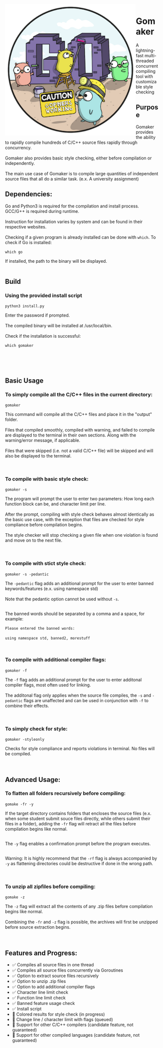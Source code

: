<img src="https://github.com/chrisfishbob/gomaker/blob/main/gophers.png" width="430" height="430" align="left"/> 

# **Gomaker**
A lightning-fast multi-threaded concurrent compiling tool with customizable style checking

## Purpose
Gomaker provides the ability to rapidly compile hundreds of C/C++ source files rapidly through concurrency. <br/><br/>
Gomaker also provides basic style checking, either before compilation or independently. <br/><br/>
The main use case of Gomaker is to compile large quantities of independent source files that all do a similar task. (e.x. A university assignment) <br/>

## Dependencies:
Go and Python3 is required for the compilation and install process. GCC/G++ is required during runtime. <br/><br/>
Instruction for installation varies by system and can be found in their respective websites. <br/><br/>
Checking if a given program is already installed can be done with `which`. To check if Go is installed:
```
which go
```
If installed, the path to the binary will be displayed. <br/><br/>

## Build
### Using the provided install script
```
python3 install.py
```
Enter the password if prompted. <br/><br/>
The compiled binary will be installed at /usr/local/bin. <br/><br/>
Check if the installation is successful:
```
which gomaker
````
<br/><br/><br/>

## Basic Usage
### To simply compile all the C/C++ files in the current directory:
```
gomaker
```
This command will compile all the C/C++ files and place it in the "output" folder. <br/><br/>
Files that compiled smoothly, compiled with warning, and failed to compile are displayed to the terminal in their own sections. Along with
the warning/error message, if applicable. <br/><br/>
Files that were skipped (i.e. not a valid C/C++ file) will be skipped and will also be displayed to the terminal. <br/><br/><br/>

### To compile with basic style check:
```
gomaker -s
```
The program will prompt the user to enter two parameters: How long each function block can be, and character limit per line. <br/><br/>
After the prompt, compiling with style check behaves almost identically as the basic use case, with the exception that files are checked for style compliance before compilation begins. <br/><br/>
The style checker will stop checking a given file when one violation is found and move on to the next file. <br/><br/><br/>

### To compile with stict style check:
```
gomaker -s -pedantic
```
The `-pedantic` flag adds an additional prompt for the user to enter banned keywords/features (e.x. using namespace std) <br/><br/>
Note that the pedantic option cannot be used without `-s`. <br/><br/>

The banned words should be separated by a comma and a space, for example:
```
Please entered the banned words: 

using namespace std, banned2, morestuff
```
<br/>


### To compile with additional compiler flags:
```
gomaker -f
```
The `-f` flag adds an additional prompt for the user to enter additonal compiler flags, most often used for linking. <br/><br/>
The additonal flag only applies when the source file compiles, the `-s` and `-pedantic` flags are unaffected and can be used in conjunction with
`-f` to combine their effects.<br/><br/><br/>



### To simply check for style:
```
gomaker -styleonly
```
Checks for style compliance and reports violations in terminal. No files will be compiled. <br/><br><br/>


## Advanced Usage:
### To flatten all folders recursively before compiling:
```
gomake -fr -y
```
If the target directory contains folders that encloses the source files (e.x. when some student submit souce files directly, while others submit their files in a folder), adding the `-fr` flag will retract all the files before compilation begins like normal. <br/><br/>

The `-y` flag enables a confirmation prompt before the program executes.<br/><br/>

Warning: It is highly recommend that the `-rf` flag is always accompanied by `-y` as flattening directories could be destructive if done in the wrong path. <br/><br/> <br/>


### To unzip all zipfiles before compiling:
```
gomake -z
```
The `-z` flag will extract all the contents of any .zip files before compilation begins like normal. <br/><br/>
Combining the `-fr` and `-z` flag is possible, the archives will first be unzipped before source extraction begins.<br/><br/><br/>

## Features and Progress:
- :white_check_mark: Compiles all source files in one thread
- :white_check_mark: Compiles all source files concurrently via Goroutines
- :white_check_mark: Option to extract source files recursively
- :white_check_mark: Option to unzip .zip files
- :white_check_mark: Option to add additional compiler flags
- :white_check_mark: Character line limit check
- :white_check_mark: Function line limit check
- :white_check_mark: Banned feature usage check
- :white_check_mark: Install script
- 🔷 Colored results for style check (in progress)
- 🔷 Change line / character limit with flags (queued)
- 🔷 Support for other C/C++ compilers (candidate feature, not guaranteed)
- 🔷 Support for other compiled languages (candidate feature, not guaranteed)

